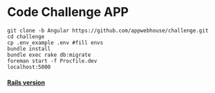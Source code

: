 # Code Challenge APP

    git clone -b Angular https://github.com/appwebhouse/challenge.git
    cd challenge
    cp .env_example .env #fill envs
    bundle install
    bundle exec rake db:migrate
    foreman start -f Procfile.dev
    localhost:5000

#### [Rails version](https://github.com/appwebhouse/challenge/tree/master)
